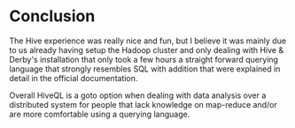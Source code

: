 # Conclusion

The Hive experience was really nice and fun, but I believe it was mainly due to us already having setup the Hadoop cluster and only dealing with Hive & Derby's installation that only took a few hours a straight forward querying language that strongly resembles SQL with addition that were explained in detail in the official documentation.

Overall HiveQL is a goto option when dealing with data analysis over a distributed system for people that lack knowledge on map-reduce and/or are more comfortable using a querying language.
